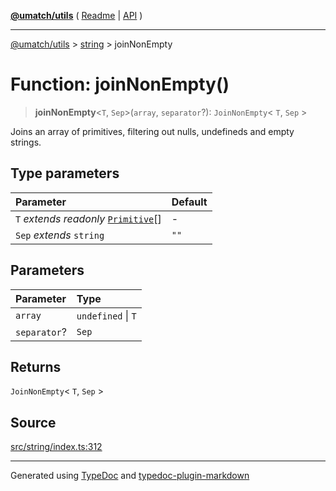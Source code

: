 [**@umatch/utils**](../../README.md) ( [Readme](../../README.md) \| [API](../../API.md) )

---

[@umatch/utils](../../API.md) > [string](../README.md) > joinNonEmpty

# Function: joinNonEmpty()

> **joinNonEmpty**\<`T`, `Sep`\>(`array`, `separator`?): `JoinNonEmpty`\< `T`, `Sep` \>

Joins an array of primitives, filtering out nulls, undefineds and empty strings.

## Type parameters

| Parameter                                                                                  | Default |
| :----------------------------------------------------------------------------------------- | :------ |
| `T` _extends_ _readonly_ [`Primitive`](../../index/type-aliases/type-alias.Primitive.md)[] | -       |
| `Sep` _extends_ `string`                                                                   | `""`    |

## Parameters

| Parameter    | Type               |
| :----------- | :----------------- |
| `array`      | `undefined` \| `T` |
| `separator`? | `Sep`              |

## Returns

`JoinNonEmpty`\< `T`, `Sep` \>

## Source

[src/string/index.ts:312](https://github.com/umatch-oficial/utils/blob/00cf87f/src/string/index.ts#L312)

---

Generated using [TypeDoc](https://typedoc.org/) and [typedoc-plugin-markdown](https://www.npmjs.com/package/typedoc-plugin-markdown)
